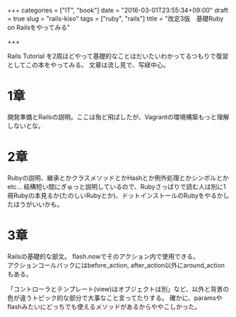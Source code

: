 +++
categories = ["IT", "book"]
date = "2016-03-01T23:55:34+09:00"
draft = true
slug = "rails-kiso"
tags = ["ruby", "rails"]
title = "改定3版　基礎Ruby on Railsをやってみる"

+++

Rails Tutorial を2周ほどやって基礎的なことはだいたいわかってるつもりで復習としてこの本をやってみる。
文章は流し見で、写経中心。

# 1章
開発準備とRailsの説明。ここは殆ど飛ばしたが、Vagrantの環境構築もっと理解しないとな。

# 2章
Rubyの説明、継承とかクラスメソッドとかHashとか例外処理とかシンボルとかetc...
結構短い間にぎゅっと説明しているので、Rubyさっぱりで読む人は別に1冊Rubyの本見るか(たのしいRubyとか)、ドットインストールのRubyをやるかしたほうがいいかも。

# 3章
Railsの基礎的な部文。
flash.nowでそのアクション内で使用できる。  
アクションコールバックにはbefore_action, after_action以外にaround_actionもある。

「コントローラとテンプレート(view)はオブジェクトは別」など、以外と背景の色が違うトピック的な部分で大事なこと言ってたりする。
確かに、paramsやflashみたいにどっちでも使えるメソッドがあるからややこしかった。
